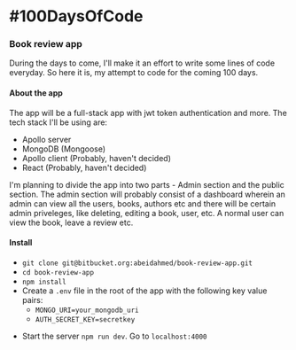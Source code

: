 # #100DaysOfCode

### Book review app

During the days to come, I'll make it an effort to write some lines of code everyday. So here it is, my attempt to code for the coming 100 days.

#### About the app

The app will be a full-stack app with jwt token authentication and more.
The tech stack I'll be using are:

- Apollo server
- MongoDB (Mongoose)
- Apollo client (Probably, haven't decided)
- React (Probably, haven't decided)

I'm planning to divide the app into two parts - Admin section and the public section. The admin section will probably consist of a dashboard wherein an admin can view all the users, books, authors etc and there will be certain admin priveleges, like deleting, editing a book, user, etc.
A normal user can view the book, leave a review etc.

#### Install

- `git clone git@bitbucket.org:abeidahmed/book-review-app.git`
- `cd book-review-app`
- `npm install`
- Create a `.env` file in the root of the app with the following key value pairs:
  - `MONGO_URI=your_mongodb_uri`
  - `AUTH_SECRET_KEY=secretkey`

* Start the server `npm run dev`. Go to `localhost:4000`
